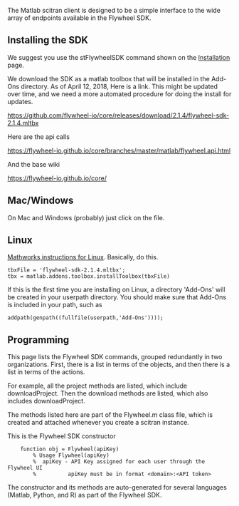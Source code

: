 The Matlab scitran client is designed to be a simple interface to the wide array of endpoints available in the Flywheel SDK.  

## Installing the SDK

We suggest you use the stFlywheelSDK command shown on the [Installation](Installation) page.

We download the SDK as a matlab toolbox that will be installed in the Add-Ons directory. As of April 12, 2018, Here is a link.  This might be updated over time, and we need a more automated procedure for doing the install for updates.

https://github.com/flywheel-io/core/releases/download/2.1.4/flywheel-sdk-2.1.4.mltbx

Here are the api calls

https://flywheel-io.github.io/core/branches/master/matlab/flywheel.api.html

And the base wiki

https://flywheel-io.github.io/core/

## Mac/Windows

On Mac and Windows (probably) just click on the file.

## Linux

[Mathworks instructions for Linux](https://www.mathworks.com/help/matlab/ref/matlab.addons.toolbox.installtoolbox.html).  Basically, do this.

    tbxFile = 'flywheel-sdk-2.1.4.mltbx';
    tbx = matlab.addons.toolbox.installToolbox(tbxFile)

If this is the first time you are installing on Linux, a directory 'Add-Ons' will be created in your userpath directory.  You should make sure that Add-Ons is included in your path, such as

    addpath(genpath((fullfile(userpath,'Add-Ons'))));

## Programming
This page lists the Flywheel SDK commands, grouped redundantly in two organizations. First, there is a list in terms of the objects, and then there is a list in terms of the actions.

For example, all the project methods are listed, which include downloadProject.  Then the download methods are listed, which also includes downloadProject. 

The methods listed here are part of the Flywheel.m class file, which is created and attached whenever you create a scitran instance.

This is the Flywheel SDK constructor

        function obj = Flywheel(apiKey)
            % Usage Flywheel(apiKey)
            %  apiKey - API Key assigned for each user through the Flywheel UI
            %          apiKey must be in format <domain>:<API token>
            
The constructor and its methods are auto-generated for several languages (Matlab, Python, and R) as part of the Flywheel SDK.
